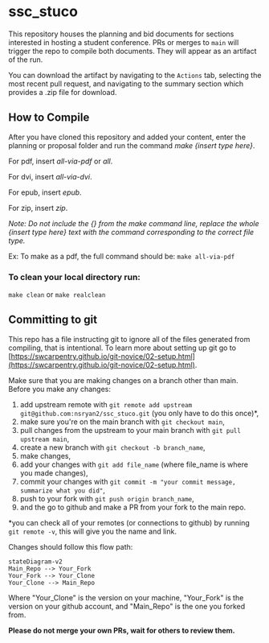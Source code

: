 # ssc_stuco
This repository houses the planning and bid documents for sections interested in hosting a student conference. PRs or merges to `main` will trigger the repo to compile both documents. They will appear as an artifact of the run.

You can download the artifact by navigating to the `Actions` tab, selecting the most recent pull request, and navigating to the summary section which provides a .zip file for download.


## How to Compile

After you have cloned this repository and added your content, enter the planning or proposal folder and run the command *make {insert type here}*.

For pdf, insert *all-via-pdf* or *all*.

For dvi, insert *all-via-dvi*.

For epub, insert *epub*.

For zip, insert *zip*.

*Note: Do not include the {} from the make command line, replace the whole {insert type here} text with the command corresponding to the correct file type.*

Ex: To make as a pdf, the full command should be: `make all-via-pdf`


### To clean your local directory run:

`make clean` or `make realclean`


## Committing to git
This repo has a file instructing git to ignore all of the files generated from compiling, that is intentional.
To learn more about setting up git go to [https://swcarpentry.github.io/git-novice/02-setup.html](https://swcarpentry.github.io/git-novice/02-setup.html).

Make sure that you are making changes on a branch other than main. Before you make any changes:
1. add upstream remote with `git remote add upstream git@github.com:nsryan2/ssc_stuco.git` (you only have to do this once)*,
2. make sure you're on the main branch with `git checkout main`,
3. pull changes from the upstream to your main branch with `git pull upstream main`,
4. create a new branch with `git checkout -b branch_name`,
5. make changes,
6. add your changes with `git add file_name` (where file_name is where you made changes),
7. commit your changes with `git commit -m "your commit message, summarize what you did"`,
8. push to your fork with `git push origin branch_name`,
9. and the go to github and make a PR from your fork to the main repo.

*you can check all of your remotes (or connections to github) by running `git remote -v`, this will give you the name and link.

Changes should follow this flow path:
```mermaid
stateDiagram-v2
Main_Repo --> Your_Fork
Your_Fork --> Your_Clone
Your_Clone --> Main_Repo
```

Where "Your_Clone" is the version on your machine, "Your_Fork" is the version on your github account, and "Main_Repo" is the one you forked from.


**Please do not merge your own PRs, wait for others to review them.**
